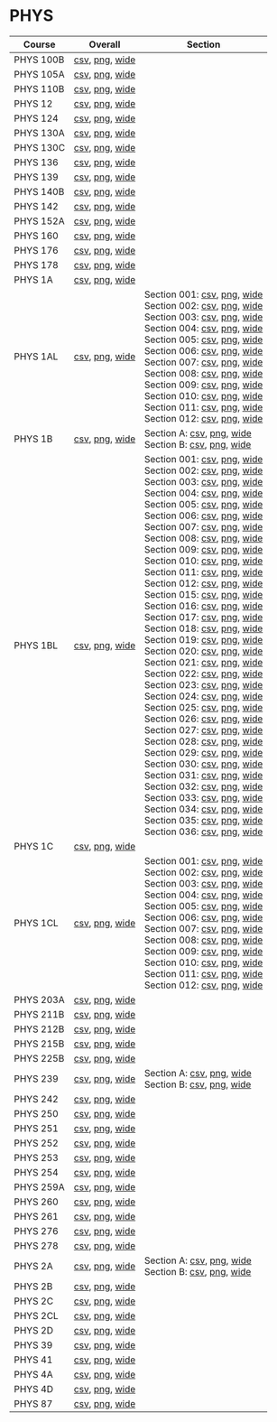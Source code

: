 # PHYS

| Course | Overall | Section |
| ------ | ------- | ------- |
| PHYS 100B | [csv](https://github.com/UCSD-Historical-Enrollment-Data/2025Winter/blob/main/overall/PHYS%20100B.csv), [png](https://raw.githubusercontent.com/UCSD-Historical-Enrollment-Data/2025Winter/main/plot_overall/PHYS%20100B.png), [wide](https://raw.githubusercontent.com/UCSD-Historical-Enrollment-Data/2025Winter/main/plot_overall_wide/PHYS%20100B.png) |  |
| PHYS 105A | [csv](https://github.com/UCSD-Historical-Enrollment-Data/2025Winter/blob/main/overall/PHYS%20105A.csv), [png](https://raw.githubusercontent.com/UCSD-Historical-Enrollment-Data/2025Winter/main/plot_overall/PHYS%20105A.png), [wide](https://raw.githubusercontent.com/UCSD-Historical-Enrollment-Data/2025Winter/main/plot_overall_wide/PHYS%20105A.png) |  |
| PHYS 110B | [csv](https://github.com/UCSD-Historical-Enrollment-Data/2025Winter/blob/main/overall/PHYS%20110B.csv), [png](https://raw.githubusercontent.com/UCSD-Historical-Enrollment-Data/2025Winter/main/plot_overall/PHYS%20110B.png), [wide](https://raw.githubusercontent.com/UCSD-Historical-Enrollment-Data/2025Winter/main/plot_overall_wide/PHYS%20110B.png) |  |
| PHYS 12 | [csv](https://github.com/UCSD-Historical-Enrollment-Data/2025Winter/blob/main/overall/PHYS%2012.csv), [png](https://raw.githubusercontent.com/UCSD-Historical-Enrollment-Data/2025Winter/main/plot_overall/PHYS%2012.png), [wide](https://raw.githubusercontent.com/UCSD-Historical-Enrollment-Data/2025Winter/main/plot_overall_wide/PHYS%2012.png) |  |
| PHYS 124 | [csv](https://github.com/UCSD-Historical-Enrollment-Data/2025Winter/blob/main/overall/PHYS%20124.csv), [png](https://raw.githubusercontent.com/UCSD-Historical-Enrollment-Data/2025Winter/main/plot_overall/PHYS%20124.png), [wide](https://raw.githubusercontent.com/UCSD-Historical-Enrollment-Data/2025Winter/main/plot_overall_wide/PHYS%20124.png) |  |
| PHYS 130A | [csv](https://github.com/UCSD-Historical-Enrollment-Data/2025Winter/blob/main/overall/PHYS%20130A.csv), [png](https://raw.githubusercontent.com/UCSD-Historical-Enrollment-Data/2025Winter/main/plot_overall/PHYS%20130A.png), [wide](https://raw.githubusercontent.com/UCSD-Historical-Enrollment-Data/2025Winter/main/plot_overall_wide/PHYS%20130A.png) |  |
| PHYS 130C | [csv](https://github.com/UCSD-Historical-Enrollment-Data/2025Winter/blob/main/overall/PHYS%20130C.csv), [png](https://raw.githubusercontent.com/UCSD-Historical-Enrollment-Data/2025Winter/main/plot_overall/PHYS%20130C.png), [wide](https://raw.githubusercontent.com/UCSD-Historical-Enrollment-Data/2025Winter/main/plot_overall_wide/PHYS%20130C.png) |  |
| PHYS 136 | [csv](https://github.com/UCSD-Historical-Enrollment-Data/2025Winter/blob/main/overall/PHYS%20136.csv), [png](https://raw.githubusercontent.com/UCSD-Historical-Enrollment-Data/2025Winter/main/plot_overall/PHYS%20136.png), [wide](https://raw.githubusercontent.com/UCSD-Historical-Enrollment-Data/2025Winter/main/plot_overall_wide/PHYS%20136.png) |  |
| PHYS 139 | [csv](https://github.com/UCSD-Historical-Enrollment-Data/2025Winter/blob/main/overall/PHYS%20139.csv), [png](https://raw.githubusercontent.com/UCSD-Historical-Enrollment-Data/2025Winter/main/plot_overall/PHYS%20139.png), [wide](https://raw.githubusercontent.com/UCSD-Historical-Enrollment-Data/2025Winter/main/plot_overall_wide/PHYS%20139.png) |  |
| PHYS 140B | [csv](https://github.com/UCSD-Historical-Enrollment-Data/2025Winter/blob/main/overall/PHYS%20140B.csv), [png](https://raw.githubusercontent.com/UCSD-Historical-Enrollment-Data/2025Winter/main/plot_overall/PHYS%20140B.png), [wide](https://raw.githubusercontent.com/UCSD-Historical-Enrollment-Data/2025Winter/main/plot_overall_wide/PHYS%20140B.png) |  |
| PHYS 142 | [csv](https://github.com/UCSD-Historical-Enrollment-Data/2025Winter/blob/main/overall/PHYS%20142.csv), [png](https://raw.githubusercontent.com/UCSD-Historical-Enrollment-Data/2025Winter/main/plot_overall/PHYS%20142.png), [wide](https://raw.githubusercontent.com/UCSD-Historical-Enrollment-Data/2025Winter/main/plot_overall_wide/PHYS%20142.png) |  |
| PHYS 152A | [csv](https://github.com/UCSD-Historical-Enrollment-Data/2025Winter/blob/main/overall/PHYS%20152A.csv), [png](https://raw.githubusercontent.com/UCSD-Historical-Enrollment-Data/2025Winter/main/plot_overall/PHYS%20152A.png), [wide](https://raw.githubusercontent.com/UCSD-Historical-Enrollment-Data/2025Winter/main/plot_overall_wide/PHYS%20152A.png) |  |
| PHYS 160 | [csv](https://github.com/UCSD-Historical-Enrollment-Data/2025Winter/blob/main/overall/PHYS%20160.csv), [png](https://raw.githubusercontent.com/UCSD-Historical-Enrollment-Data/2025Winter/main/plot_overall/PHYS%20160.png), [wide](https://raw.githubusercontent.com/UCSD-Historical-Enrollment-Data/2025Winter/main/plot_overall_wide/PHYS%20160.png) |  |
| PHYS 176 | [csv](https://github.com/UCSD-Historical-Enrollment-Data/2025Winter/blob/main/overall/PHYS%20176.csv), [png](https://raw.githubusercontent.com/UCSD-Historical-Enrollment-Data/2025Winter/main/plot_overall/PHYS%20176.png), [wide](https://raw.githubusercontent.com/UCSD-Historical-Enrollment-Data/2025Winter/main/plot_overall_wide/PHYS%20176.png) |  |
| PHYS 178 | [csv](https://github.com/UCSD-Historical-Enrollment-Data/2025Winter/blob/main/overall/PHYS%20178.csv), [png](https://raw.githubusercontent.com/UCSD-Historical-Enrollment-Data/2025Winter/main/plot_overall/PHYS%20178.png), [wide](https://raw.githubusercontent.com/UCSD-Historical-Enrollment-Data/2025Winter/main/plot_overall_wide/PHYS%20178.png) |  |
| PHYS 1A | [csv](https://github.com/UCSD-Historical-Enrollment-Data/2025Winter/blob/main/overall/PHYS%201A.csv), [png](https://raw.githubusercontent.com/UCSD-Historical-Enrollment-Data/2025Winter/main/plot_overall/PHYS%201A.png), [wide](https://raw.githubusercontent.com/UCSD-Historical-Enrollment-Data/2025Winter/main/plot_overall_wide/PHYS%201A.png) |  |
| PHYS 1AL | [csv](https://github.com/UCSD-Historical-Enrollment-Data/2025Winter/blob/main/overall/PHYS%201AL.csv), [png](https://raw.githubusercontent.com/UCSD-Historical-Enrollment-Data/2025Winter/main/plot_overall/PHYS%201AL.png), [wide](https://raw.githubusercontent.com/UCSD-Historical-Enrollment-Data/2025Winter/main/plot_overall_wide/PHYS%201AL.png) | Section 001: [csv](https://github.com/UCSD-Historical-Enrollment-Data/2025Winter/blob/main/section/PHYS%201AL_001.csv), [png](https://raw.githubusercontent.com/UCSD-Historical-Enrollment-Data/2025Winter/main/plot_section/PHYS%201AL_001.png), [wide](https://raw.githubusercontent.com/UCSD-Historical-Enrollment-Data/2025Winter/main/plot_section_wide/PHYS%201AL_001.png)<br>Section 002: [csv](https://github.com/UCSD-Historical-Enrollment-Data/2025Winter/blob/main/section/PHYS%201AL_002.csv), [png](https://raw.githubusercontent.com/UCSD-Historical-Enrollment-Data/2025Winter/main/plot_section/PHYS%201AL_002.png), [wide](https://raw.githubusercontent.com/UCSD-Historical-Enrollment-Data/2025Winter/main/plot_section_wide/PHYS%201AL_002.png)<br>Section 003: [csv](https://github.com/UCSD-Historical-Enrollment-Data/2025Winter/blob/main/section/PHYS%201AL_003.csv), [png](https://raw.githubusercontent.com/UCSD-Historical-Enrollment-Data/2025Winter/main/plot_section/PHYS%201AL_003.png), [wide](https://raw.githubusercontent.com/UCSD-Historical-Enrollment-Data/2025Winter/main/plot_section_wide/PHYS%201AL_003.png)<br>Section 004: [csv](https://github.com/UCSD-Historical-Enrollment-Data/2025Winter/blob/main/section/PHYS%201AL_004.csv), [png](https://raw.githubusercontent.com/UCSD-Historical-Enrollment-Data/2025Winter/main/plot_section/PHYS%201AL_004.png), [wide](https://raw.githubusercontent.com/UCSD-Historical-Enrollment-Data/2025Winter/main/plot_section_wide/PHYS%201AL_004.png)<br>Section 005: [csv](https://github.com/UCSD-Historical-Enrollment-Data/2025Winter/blob/main/section/PHYS%201AL_005.csv), [png](https://raw.githubusercontent.com/UCSD-Historical-Enrollment-Data/2025Winter/main/plot_section/PHYS%201AL_005.png), [wide](https://raw.githubusercontent.com/UCSD-Historical-Enrollment-Data/2025Winter/main/plot_section_wide/PHYS%201AL_005.png)<br>Section 006: [csv](https://github.com/UCSD-Historical-Enrollment-Data/2025Winter/blob/main/section/PHYS%201AL_006.csv), [png](https://raw.githubusercontent.com/UCSD-Historical-Enrollment-Data/2025Winter/main/plot_section/PHYS%201AL_006.png), [wide](https://raw.githubusercontent.com/UCSD-Historical-Enrollment-Data/2025Winter/main/plot_section_wide/PHYS%201AL_006.png)<br>Section 007: [csv](https://github.com/UCSD-Historical-Enrollment-Data/2025Winter/blob/main/section/PHYS%201AL_007.csv), [png](https://raw.githubusercontent.com/UCSD-Historical-Enrollment-Data/2025Winter/main/plot_section/PHYS%201AL_007.png), [wide](https://raw.githubusercontent.com/UCSD-Historical-Enrollment-Data/2025Winter/main/plot_section_wide/PHYS%201AL_007.png)<br>Section 008: [csv](https://github.com/UCSD-Historical-Enrollment-Data/2025Winter/blob/main/section/PHYS%201AL_008.csv), [png](https://raw.githubusercontent.com/UCSD-Historical-Enrollment-Data/2025Winter/main/plot_section/PHYS%201AL_008.png), [wide](https://raw.githubusercontent.com/UCSD-Historical-Enrollment-Data/2025Winter/main/plot_section_wide/PHYS%201AL_008.png)<br>Section 009: [csv](https://github.com/UCSD-Historical-Enrollment-Data/2025Winter/blob/main/section/PHYS%201AL_009.csv), [png](https://raw.githubusercontent.com/UCSD-Historical-Enrollment-Data/2025Winter/main/plot_section/PHYS%201AL_009.png), [wide](https://raw.githubusercontent.com/UCSD-Historical-Enrollment-Data/2025Winter/main/plot_section_wide/PHYS%201AL_009.png)<br>Section 010: [csv](https://github.com/UCSD-Historical-Enrollment-Data/2025Winter/blob/main/section/PHYS%201AL_010.csv), [png](https://raw.githubusercontent.com/UCSD-Historical-Enrollment-Data/2025Winter/main/plot_section/PHYS%201AL_010.png), [wide](https://raw.githubusercontent.com/UCSD-Historical-Enrollment-Data/2025Winter/main/plot_section_wide/PHYS%201AL_010.png)<br>Section 011: [csv](https://github.com/UCSD-Historical-Enrollment-Data/2025Winter/blob/main/section/PHYS%201AL_011.csv), [png](https://raw.githubusercontent.com/UCSD-Historical-Enrollment-Data/2025Winter/main/plot_section/PHYS%201AL_011.png), [wide](https://raw.githubusercontent.com/UCSD-Historical-Enrollment-Data/2025Winter/main/plot_section_wide/PHYS%201AL_011.png)<br>Section 012: [csv](https://github.com/UCSD-Historical-Enrollment-Data/2025Winter/blob/main/section/PHYS%201AL_012.csv), [png](https://raw.githubusercontent.com/UCSD-Historical-Enrollment-Data/2025Winter/main/plot_section/PHYS%201AL_012.png), [wide](https://raw.githubusercontent.com/UCSD-Historical-Enrollment-Data/2025Winter/main/plot_section_wide/PHYS%201AL_012.png) |
| PHYS 1B | [csv](https://github.com/UCSD-Historical-Enrollment-Data/2025Winter/blob/main/overall/PHYS%201B.csv), [png](https://raw.githubusercontent.com/UCSD-Historical-Enrollment-Data/2025Winter/main/plot_overall/PHYS%201B.png), [wide](https://raw.githubusercontent.com/UCSD-Historical-Enrollment-Data/2025Winter/main/plot_overall_wide/PHYS%201B.png) | Section A: [csv](https://github.com/UCSD-Historical-Enrollment-Data/2025Winter/blob/main/section/PHYS%201B_A.csv), [png](https://raw.githubusercontent.com/UCSD-Historical-Enrollment-Data/2025Winter/main/plot_section/PHYS%201B_A.png), [wide](https://raw.githubusercontent.com/UCSD-Historical-Enrollment-Data/2025Winter/main/plot_section_wide/PHYS%201B_A.png)<br>Section B: [csv](https://github.com/UCSD-Historical-Enrollment-Data/2025Winter/blob/main/section/PHYS%201B_B.csv), [png](https://raw.githubusercontent.com/UCSD-Historical-Enrollment-Data/2025Winter/main/plot_section/PHYS%201B_B.png), [wide](https://raw.githubusercontent.com/UCSD-Historical-Enrollment-Data/2025Winter/main/plot_section_wide/PHYS%201B_B.png) |
| PHYS 1BL | [csv](https://github.com/UCSD-Historical-Enrollment-Data/2025Winter/blob/main/overall/PHYS%201BL.csv), [png](https://raw.githubusercontent.com/UCSD-Historical-Enrollment-Data/2025Winter/main/plot_overall/PHYS%201BL.png), [wide](https://raw.githubusercontent.com/UCSD-Historical-Enrollment-Data/2025Winter/main/plot_overall_wide/PHYS%201BL.png) | Section 001: [csv](https://github.com/UCSD-Historical-Enrollment-Data/2025Winter/blob/main/section/PHYS%201BL_001.csv), [png](https://raw.githubusercontent.com/UCSD-Historical-Enrollment-Data/2025Winter/main/plot_section/PHYS%201BL_001.png), [wide](https://raw.githubusercontent.com/UCSD-Historical-Enrollment-Data/2025Winter/main/plot_section_wide/PHYS%201BL_001.png)<br>Section 002: [csv](https://github.com/UCSD-Historical-Enrollment-Data/2025Winter/blob/main/section/PHYS%201BL_002.csv), [png](https://raw.githubusercontent.com/UCSD-Historical-Enrollment-Data/2025Winter/main/plot_section/PHYS%201BL_002.png), [wide](https://raw.githubusercontent.com/UCSD-Historical-Enrollment-Data/2025Winter/main/plot_section_wide/PHYS%201BL_002.png)<br>Section 003: [csv](https://github.com/UCSD-Historical-Enrollment-Data/2025Winter/blob/main/section/PHYS%201BL_003.csv), [png](https://raw.githubusercontent.com/UCSD-Historical-Enrollment-Data/2025Winter/main/plot_section/PHYS%201BL_003.png), [wide](https://raw.githubusercontent.com/UCSD-Historical-Enrollment-Data/2025Winter/main/plot_section_wide/PHYS%201BL_003.png)<br>Section 004: [csv](https://github.com/UCSD-Historical-Enrollment-Data/2025Winter/blob/main/section/PHYS%201BL_004.csv), [png](https://raw.githubusercontent.com/UCSD-Historical-Enrollment-Data/2025Winter/main/plot_section/PHYS%201BL_004.png), [wide](https://raw.githubusercontent.com/UCSD-Historical-Enrollment-Data/2025Winter/main/plot_section_wide/PHYS%201BL_004.png)<br>Section 005: [csv](https://github.com/UCSD-Historical-Enrollment-Data/2025Winter/blob/main/section/PHYS%201BL_005.csv), [png](https://raw.githubusercontent.com/UCSD-Historical-Enrollment-Data/2025Winter/main/plot_section/PHYS%201BL_005.png), [wide](https://raw.githubusercontent.com/UCSD-Historical-Enrollment-Data/2025Winter/main/plot_section_wide/PHYS%201BL_005.png)<br>Section 006: [csv](https://github.com/UCSD-Historical-Enrollment-Data/2025Winter/blob/main/section/PHYS%201BL_006.csv), [png](https://raw.githubusercontent.com/UCSD-Historical-Enrollment-Data/2025Winter/main/plot_section/PHYS%201BL_006.png), [wide](https://raw.githubusercontent.com/UCSD-Historical-Enrollment-Data/2025Winter/main/plot_section_wide/PHYS%201BL_006.png)<br>Section 007: [csv](https://github.com/UCSD-Historical-Enrollment-Data/2025Winter/blob/main/section/PHYS%201BL_007.csv), [png](https://raw.githubusercontent.com/UCSD-Historical-Enrollment-Data/2025Winter/main/plot_section/PHYS%201BL_007.png), [wide](https://raw.githubusercontent.com/UCSD-Historical-Enrollment-Data/2025Winter/main/plot_section_wide/PHYS%201BL_007.png)<br>Section 008: [csv](https://github.com/UCSD-Historical-Enrollment-Data/2025Winter/blob/main/section/PHYS%201BL_008.csv), [png](https://raw.githubusercontent.com/UCSD-Historical-Enrollment-Data/2025Winter/main/plot_section/PHYS%201BL_008.png), [wide](https://raw.githubusercontent.com/UCSD-Historical-Enrollment-Data/2025Winter/main/plot_section_wide/PHYS%201BL_008.png)<br>Section 009: [csv](https://github.com/UCSD-Historical-Enrollment-Data/2025Winter/blob/main/section/PHYS%201BL_009.csv), [png](https://raw.githubusercontent.com/UCSD-Historical-Enrollment-Data/2025Winter/main/plot_section/PHYS%201BL_009.png), [wide](https://raw.githubusercontent.com/UCSD-Historical-Enrollment-Data/2025Winter/main/plot_section_wide/PHYS%201BL_009.png)<br>Section 010: [csv](https://github.com/UCSD-Historical-Enrollment-Data/2025Winter/blob/main/section/PHYS%201BL_010.csv), [png](https://raw.githubusercontent.com/UCSD-Historical-Enrollment-Data/2025Winter/main/plot_section/PHYS%201BL_010.png), [wide](https://raw.githubusercontent.com/UCSD-Historical-Enrollment-Data/2025Winter/main/plot_section_wide/PHYS%201BL_010.png)<br>Section 011: [csv](https://github.com/UCSD-Historical-Enrollment-Data/2025Winter/blob/main/section/PHYS%201BL_011.csv), [png](https://raw.githubusercontent.com/UCSD-Historical-Enrollment-Data/2025Winter/main/plot_section/PHYS%201BL_011.png), [wide](https://raw.githubusercontent.com/UCSD-Historical-Enrollment-Data/2025Winter/main/plot_section_wide/PHYS%201BL_011.png)<br>Section 012: [csv](https://github.com/UCSD-Historical-Enrollment-Data/2025Winter/blob/main/section/PHYS%201BL_012.csv), [png](https://raw.githubusercontent.com/UCSD-Historical-Enrollment-Data/2025Winter/main/plot_section/PHYS%201BL_012.png), [wide](https://raw.githubusercontent.com/UCSD-Historical-Enrollment-Data/2025Winter/main/plot_section_wide/PHYS%201BL_012.png)<br>Section 015: [csv](https://github.com/UCSD-Historical-Enrollment-Data/2025Winter/blob/main/section/PHYS%201BL_015.csv), [png](https://raw.githubusercontent.com/UCSD-Historical-Enrollment-Data/2025Winter/main/plot_section/PHYS%201BL_015.png), [wide](https://raw.githubusercontent.com/UCSD-Historical-Enrollment-Data/2025Winter/main/plot_section_wide/PHYS%201BL_015.png)<br>Section 016: [csv](https://github.com/UCSD-Historical-Enrollment-Data/2025Winter/blob/main/section/PHYS%201BL_016.csv), [png](https://raw.githubusercontent.com/UCSD-Historical-Enrollment-Data/2025Winter/main/plot_section/PHYS%201BL_016.png), [wide](https://raw.githubusercontent.com/UCSD-Historical-Enrollment-Data/2025Winter/main/plot_section_wide/PHYS%201BL_016.png)<br>Section 017: [csv](https://github.com/UCSD-Historical-Enrollment-Data/2025Winter/blob/main/section/PHYS%201BL_017.csv), [png](https://raw.githubusercontent.com/UCSD-Historical-Enrollment-Data/2025Winter/main/plot_section/PHYS%201BL_017.png), [wide](https://raw.githubusercontent.com/UCSD-Historical-Enrollment-Data/2025Winter/main/plot_section_wide/PHYS%201BL_017.png)<br>Section 018: [csv](https://github.com/UCSD-Historical-Enrollment-Data/2025Winter/blob/main/section/PHYS%201BL_018.csv), [png](https://raw.githubusercontent.com/UCSD-Historical-Enrollment-Data/2025Winter/main/plot_section/PHYS%201BL_018.png), [wide](https://raw.githubusercontent.com/UCSD-Historical-Enrollment-Data/2025Winter/main/plot_section_wide/PHYS%201BL_018.png)<br>Section 019: [csv](https://github.com/UCSD-Historical-Enrollment-Data/2025Winter/blob/main/section/PHYS%201BL_019.csv), [png](https://raw.githubusercontent.com/UCSD-Historical-Enrollment-Data/2025Winter/main/plot_section/PHYS%201BL_019.png), [wide](https://raw.githubusercontent.com/UCSD-Historical-Enrollment-Data/2025Winter/main/plot_section_wide/PHYS%201BL_019.png)<br>Section 020: [csv](https://github.com/UCSD-Historical-Enrollment-Data/2025Winter/blob/main/section/PHYS%201BL_020.csv), [png](https://raw.githubusercontent.com/UCSD-Historical-Enrollment-Data/2025Winter/main/plot_section/PHYS%201BL_020.png), [wide](https://raw.githubusercontent.com/UCSD-Historical-Enrollment-Data/2025Winter/main/plot_section_wide/PHYS%201BL_020.png)<br>Section 021: [csv](https://github.com/UCSD-Historical-Enrollment-Data/2025Winter/blob/main/section/PHYS%201BL_021.csv), [png](https://raw.githubusercontent.com/UCSD-Historical-Enrollment-Data/2025Winter/main/plot_section/PHYS%201BL_021.png), [wide](https://raw.githubusercontent.com/UCSD-Historical-Enrollment-Data/2025Winter/main/plot_section_wide/PHYS%201BL_021.png)<br>Section 022: [csv](https://github.com/UCSD-Historical-Enrollment-Data/2025Winter/blob/main/section/PHYS%201BL_022.csv), [png](https://raw.githubusercontent.com/UCSD-Historical-Enrollment-Data/2025Winter/main/plot_section/PHYS%201BL_022.png), [wide](https://raw.githubusercontent.com/UCSD-Historical-Enrollment-Data/2025Winter/main/plot_section_wide/PHYS%201BL_022.png)<br>Section 023: [csv](https://github.com/UCSD-Historical-Enrollment-Data/2025Winter/blob/main/section/PHYS%201BL_023.csv), [png](https://raw.githubusercontent.com/UCSD-Historical-Enrollment-Data/2025Winter/main/plot_section/PHYS%201BL_023.png), [wide](https://raw.githubusercontent.com/UCSD-Historical-Enrollment-Data/2025Winter/main/plot_section_wide/PHYS%201BL_023.png)<br>Section 024: [csv](https://github.com/UCSD-Historical-Enrollment-Data/2025Winter/blob/main/section/PHYS%201BL_024.csv), [png](https://raw.githubusercontent.com/UCSD-Historical-Enrollment-Data/2025Winter/main/plot_section/PHYS%201BL_024.png), [wide](https://raw.githubusercontent.com/UCSD-Historical-Enrollment-Data/2025Winter/main/plot_section_wide/PHYS%201BL_024.png)<br>Section 025: [csv](https://github.com/UCSD-Historical-Enrollment-Data/2025Winter/blob/main/section/PHYS%201BL_025.csv), [png](https://raw.githubusercontent.com/UCSD-Historical-Enrollment-Data/2025Winter/main/plot_section/PHYS%201BL_025.png), [wide](https://raw.githubusercontent.com/UCSD-Historical-Enrollment-Data/2025Winter/main/plot_section_wide/PHYS%201BL_025.png)<br>Section 026: [csv](https://github.com/UCSD-Historical-Enrollment-Data/2025Winter/blob/main/section/PHYS%201BL_026.csv), [png](https://raw.githubusercontent.com/UCSD-Historical-Enrollment-Data/2025Winter/main/plot_section/PHYS%201BL_026.png), [wide](https://raw.githubusercontent.com/UCSD-Historical-Enrollment-Data/2025Winter/main/plot_section_wide/PHYS%201BL_026.png)<br>Section 027: [csv](https://github.com/UCSD-Historical-Enrollment-Data/2025Winter/blob/main/section/PHYS%201BL_027.csv), [png](https://raw.githubusercontent.com/UCSD-Historical-Enrollment-Data/2025Winter/main/plot_section/PHYS%201BL_027.png), [wide](https://raw.githubusercontent.com/UCSD-Historical-Enrollment-Data/2025Winter/main/plot_section_wide/PHYS%201BL_027.png)<br>Section 028: [csv](https://github.com/UCSD-Historical-Enrollment-Data/2025Winter/blob/main/section/PHYS%201BL_028.csv), [png](https://raw.githubusercontent.com/UCSD-Historical-Enrollment-Data/2025Winter/main/plot_section/PHYS%201BL_028.png), [wide](https://raw.githubusercontent.com/UCSD-Historical-Enrollment-Data/2025Winter/main/plot_section_wide/PHYS%201BL_028.png)<br>Section 029: [csv](https://github.com/UCSD-Historical-Enrollment-Data/2025Winter/blob/main/section/PHYS%201BL_029.csv), [png](https://raw.githubusercontent.com/UCSD-Historical-Enrollment-Data/2025Winter/main/plot_section/PHYS%201BL_029.png), [wide](https://raw.githubusercontent.com/UCSD-Historical-Enrollment-Data/2025Winter/main/plot_section_wide/PHYS%201BL_029.png)<br>Section 030: [csv](https://github.com/UCSD-Historical-Enrollment-Data/2025Winter/blob/main/section/PHYS%201BL_030.csv), [png](https://raw.githubusercontent.com/UCSD-Historical-Enrollment-Data/2025Winter/main/plot_section/PHYS%201BL_030.png), [wide](https://raw.githubusercontent.com/UCSD-Historical-Enrollment-Data/2025Winter/main/plot_section_wide/PHYS%201BL_030.png)<br>Section 031: [csv](https://github.com/UCSD-Historical-Enrollment-Data/2025Winter/blob/main/section/PHYS%201BL_031.csv), [png](https://raw.githubusercontent.com/UCSD-Historical-Enrollment-Data/2025Winter/main/plot_section/PHYS%201BL_031.png), [wide](https://raw.githubusercontent.com/UCSD-Historical-Enrollment-Data/2025Winter/main/plot_section_wide/PHYS%201BL_031.png)<br>Section 032: [csv](https://github.com/UCSD-Historical-Enrollment-Data/2025Winter/blob/main/section/PHYS%201BL_032.csv), [png](https://raw.githubusercontent.com/UCSD-Historical-Enrollment-Data/2025Winter/main/plot_section/PHYS%201BL_032.png), [wide](https://raw.githubusercontent.com/UCSD-Historical-Enrollment-Data/2025Winter/main/plot_section_wide/PHYS%201BL_032.png)<br>Section 033: [csv](https://github.com/UCSD-Historical-Enrollment-Data/2025Winter/blob/main/section/PHYS%201BL_033.csv), [png](https://raw.githubusercontent.com/UCSD-Historical-Enrollment-Data/2025Winter/main/plot_section/PHYS%201BL_033.png), [wide](https://raw.githubusercontent.com/UCSD-Historical-Enrollment-Data/2025Winter/main/plot_section_wide/PHYS%201BL_033.png)<br>Section 034: [csv](https://github.com/UCSD-Historical-Enrollment-Data/2025Winter/blob/main/section/PHYS%201BL_034.csv), [png](https://raw.githubusercontent.com/UCSD-Historical-Enrollment-Data/2025Winter/main/plot_section/PHYS%201BL_034.png), [wide](https://raw.githubusercontent.com/UCSD-Historical-Enrollment-Data/2025Winter/main/plot_section_wide/PHYS%201BL_034.png)<br>Section 035: [csv](https://github.com/UCSD-Historical-Enrollment-Data/2025Winter/blob/main/section/PHYS%201BL_035.csv), [png](https://raw.githubusercontent.com/UCSD-Historical-Enrollment-Data/2025Winter/main/plot_section/PHYS%201BL_035.png), [wide](https://raw.githubusercontent.com/UCSD-Historical-Enrollment-Data/2025Winter/main/plot_section_wide/PHYS%201BL_035.png)<br>Section 036: [csv](https://github.com/UCSD-Historical-Enrollment-Data/2025Winter/blob/main/section/PHYS%201BL_036.csv), [png](https://raw.githubusercontent.com/UCSD-Historical-Enrollment-Data/2025Winter/main/plot_section/PHYS%201BL_036.png), [wide](https://raw.githubusercontent.com/UCSD-Historical-Enrollment-Data/2025Winter/main/plot_section_wide/PHYS%201BL_036.png) |
| PHYS 1C | [csv](https://github.com/UCSD-Historical-Enrollment-Data/2025Winter/blob/main/overall/PHYS%201C.csv), [png](https://raw.githubusercontent.com/UCSD-Historical-Enrollment-Data/2025Winter/main/plot_overall/PHYS%201C.png), [wide](https://raw.githubusercontent.com/UCSD-Historical-Enrollment-Data/2025Winter/main/plot_overall_wide/PHYS%201C.png) |  |
| PHYS 1CL | [csv](https://github.com/UCSD-Historical-Enrollment-Data/2025Winter/blob/main/overall/PHYS%201CL.csv), [png](https://raw.githubusercontent.com/UCSD-Historical-Enrollment-Data/2025Winter/main/plot_overall/PHYS%201CL.png), [wide](https://raw.githubusercontent.com/UCSD-Historical-Enrollment-Data/2025Winter/main/plot_overall_wide/PHYS%201CL.png) | Section 001: [csv](https://github.com/UCSD-Historical-Enrollment-Data/2025Winter/blob/main/section/PHYS%201CL_001.csv), [png](https://raw.githubusercontent.com/UCSD-Historical-Enrollment-Data/2025Winter/main/plot_section/PHYS%201CL_001.png), [wide](https://raw.githubusercontent.com/UCSD-Historical-Enrollment-Data/2025Winter/main/plot_section_wide/PHYS%201CL_001.png)<br>Section 002: [csv](https://github.com/UCSD-Historical-Enrollment-Data/2025Winter/blob/main/section/PHYS%201CL_002.csv), [png](https://raw.githubusercontent.com/UCSD-Historical-Enrollment-Data/2025Winter/main/plot_section/PHYS%201CL_002.png), [wide](https://raw.githubusercontent.com/UCSD-Historical-Enrollment-Data/2025Winter/main/plot_section_wide/PHYS%201CL_002.png)<br>Section 003: [csv](https://github.com/UCSD-Historical-Enrollment-Data/2025Winter/blob/main/section/PHYS%201CL_003.csv), [png](https://raw.githubusercontent.com/UCSD-Historical-Enrollment-Data/2025Winter/main/plot_section/PHYS%201CL_003.png), [wide](https://raw.githubusercontent.com/UCSD-Historical-Enrollment-Data/2025Winter/main/plot_section_wide/PHYS%201CL_003.png)<br>Section 004: [csv](https://github.com/UCSD-Historical-Enrollment-Data/2025Winter/blob/main/section/PHYS%201CL_004.csv), [png](https://raw.githubusercontent.com/UCSD-Historical-Enrollment-Data/2025Winter/main/plot_section/PHYS%201CL_004.png), [wide](https://raw.githubusercontent.com/UCSD-Historical-Enrollment-Data/2025Winter/main/plot_section_wide/PHYS%201CL_004.png)<br>Section 005: [csv](https://github.com/UCSD-Historical-Enrollment-Data/2025Winter/blob/main/section/PHYS%201CL_005.csv), [png](https://raw.githubusercontent.com/UCSD-Historical-Enrollment-Data/2025Winter/main/plot_section/PHYS%201CL_005.png), [wide](https://raw.githubusercontent.com/UCSD-Historical-Enrollment-Data/2025Winter/main/plot_section_wide/PHYS%201CL_005.png)<br>Section 006: [csv](https://github.com/UCSD-Historical-Enrollment-Data/2025Winter/blob/main/section/PHYS%201CL_006.csv), [png](https://raw.githubusercontent.com/UCSD-Historical-Enrollment-Data/2025Winter/main/plot_section/PHYS%201CL_006.png), [wide](https://raw.githubusercontent.com/UCSD-Historical-Enrollment-Data/2025Winter/main/plot_section_wide/PHYS%201CL_006.png)<br>Section 007: [csv](https://github.com/UCSD-Historical-Enrollment-Data/2025Winter/blob/main/section/PHYS%201CL_007.csv), [png](https://raw.githubusercontent.com/UCSD-Historical-Enrollment-Data/2025Winter/main/plot_section/PHYS%201CL_007.png), [wide](https://raw.githubusercontent.com/UCSD-Historical-Enrollment-Data/2025Winter/main/plot_section_wide/PHYS%201CL_007.png)<br>Section 008: [csv](https://github.com/UCSD-Historical-Enrollment-Data/2025Winter/blob/main/section/PHYS%201CL_008.csv), [png](https://raw.githubusercontent.com/UCSD-Historical-Enrollment-Data/2025Winter/main/plot_section/PHYS%201CL_008.png), [wide](https://raw.githubusercontent.com/UCSD-Historical-Enrollment-Data/2025Winter/main/plot_section_wide/PHYS%201CL_008.png)<br>Section 009: [csv](https://github.com/UCSD-Historical-Enrollment-Data/2025Winter/blob/main/section/PHYS%201CL_009.csv), [png](https://raw.githubusercontent.com/UCSD-Historical-Enrollment-Data/2025Winter/main/plot_section/PHYS%201CL_009.png), [wide](https://raw.githubusercontent.com/UCSD-Historical-Enrollment-Data/2025Winter/main/plot_section_wide/PHYS%201CL_009.png)<br>Section 010: [csv](https://github.com/UCSD-Historical-Enrollment-Data/2025Winter/blob/main/section/PHYS%201CL_010.csv), [png](https://raw.githubusercontent.com/UCSD-Historical-Enrollment-Data/2025Winter/main/plot_section/PHYS%201CL_010.png), [wide](https://raw.githubusercontent.com/UCSD-Historical-Enrollment-Data/2025Winter/main/plot_section_wide/PHYS%201CL_010.png)<br>Section 011: [csv](https://github.com/UCSD-Historical-Enrollment-Data/2025Winter/blob/main/section/PHYS%201CL_011.csv), [png](https://raw.githubusercontent.com/UCSD-Historical-Enrollment-Data/2025Winter/main/plot_section/PHYS%201CL_011.png), [wide](https://raw.githubusercontent.com/UCSD-Historical-Enrollment-Data/2025Winter/main/plot_section_wide/PHYS%201CL_011.png)<br>Section 012: [csv](https://github.com/UCSD-Historical-Enrollment-Data/2025Winter/blob/main/section/PHYS%201CL_012.csv), [png](https://raw.githubusercontent.com/UCSD-Historical-Enrollment-Data/2025Winter/main/plot_section/PHYS%201CL_012.png), [wide](https://raw.githubusercontent.com/UCSD-Historical-Enrollment-Data/2025Winter/main/plot_section_wide/PHYS%201CL_012.png) |
| PHYS 203A | [csv](https://github.com/UCSD-Historical-Enrollment-Data/2025Winter/blob/main/overall/PHYS%20203A.csv), [png](https://raw.githubusercontent.com/UCSD-Historical-Enrollment-Data/2025Winter/main/plot_overall/PHYS%20203A.png), [wide](https://raw.githubusercontent.com/UCSD-Historical-Enrollment-Data/2025Winter/main/plot_overall_wide/PHYS%20203A.png) |  |
| PHYS 211B | [csv](https://github.com/UCSD-Historical-Enrollment-Data/2025Winter/blob/main/overall/PHYS%20211B.csv), [png](https://raw.githubusercontent.com/UCSD-Historical-Enrollment-Data/2025Winter/main/plot_overall/PHYS%20211B.png), [wide](https://raw.githubusercontent.com/UCSD-Historical-Enrollment-Data/2025Winter/main/plot_overall_wide/PHYS%20211B.png) |  |
| PHYS 212B | [csv](https://github.com/UCSD-Historical-Enrollment-Data/2025Winter/blob/main/overall/PHYS%20212B.csv), [png](https://raw.githubusercontent.com/UCSD-Historical-Enrollment-Data/2025Winter/main/plot_overall/PHYS%20212B.png), [wide](https://raw.githubusercontent.com/UCSD-Historical-Enrollment-Data/2025Winter/main/plot_overall_wide/PHYS%20212B.png) |  |
| PHYS 215B | [csv](https://github.com/UCSD-Historical-Enrollment-Data/2025Winter/blob/main/overall/PHYS%20215B.csv), [png](https://raw.githubusercontent.com/UCSD-Historical-Enrollment-Data/2025Winter/main/plot_overall/PHYS%20215B.png), [wide](https://raw.githubusercontent.com/UCSD-Historical-Enrollment-Data/2025Winter/main/plot_overall_wide/PHYS%20215B.png) |  |
| PHYS 225B | [csv](https://github.com/UCSD-Historical-Enrollment-Data/2025Winter/blob/main/overall/PHYS%20225B.csv), [png](https://raw.githubusercontent.com/UCSD-Historical-Enrollment-Data/2025Winter/main/plot_overall/PHYS%20225B.png), [wide](https://raw.githubusercontent.com/UCSD-Historical-Enrollment-Data/2025Winter/main/plot_overall_wide/PHYS%20225B.png) |  |
| PHYS 239 | [csv](https://github.com/UCSD-Historical-Enrollment-Data/2025Winter/blob/main/overall/PHYS%20239.csv), [png](https://raw.githubusercontent.com/UCSD-Historical-Enrollment-Data/2025Winter/main/plot_overall/PHYS%20239.png), [wide](https://raw.githubusercontent.com/UCSD-Historical-Enrollment-Data/2025Winter/main/plot_overall_wide/PHYS%20239.png) | Section A: [csv](https://github.com/UCSD-Historical-Enrollment-Data/2025Winter/blob/main/section/PHYS%20239_A.csv), [png](https://raw.githubusercontent.com/UCSD-Historical-Enrollment-Data/2025Winter/main/plot_section/PHYS%20239_A.png), [wide](https://raw.githubusercontent.com/UCSD-Historical-Enrollment-Data/2025Winter/main/plot_section_wide/PHYS%20239_A.png)<br>Section B: [csv](https://github.com/UCSD-Historical-Enrollment-Data/2025Winter/blob/main/section/PHYS%20239_B.csv), [png](https://raw.githubusercontent.com/UCSD-Historical-Enrollment-Data/2025Winter/main/plot_section/PHYS%20239_B.png), [wide](https://raw.githubusercontent.com/UCSD-Historical-Enrollment-Data/2025Winter/main/plot_section_wide/PHYS%20239_B.png) |
| PHYS 242 | [csv](https://github.com/UCSD-Historical-Enrollment-Data/2025Winter/blob/main/overall/PHYS%20242.csv), [png](https://raw.githubusercontent.com/UCSD-Historical-Enrollment-Data/2025Winter/main/plot_overall/PHYS%20242.png), [wide](https://raw.githubusercontent.com/UCSD-Historical-Enrollment-Data/2025Winter/main/plot_overall_wide/PHYS%20242.png) |  |
| PHYS 250 | [csv](https://github.com/UCSD-Historical-Enrollment-Data/2025Winter/blob/main/overall/PHYS%20250.csv), [png](https://raw.githubusercontent.com/UCSD-Historical-Enrollment-Data/2025Winter/main/plot_overall/PHYS%20250.png), [wide](https://raw.githubusercontent.com/UCSD-Historical-Enrollment-Data/2025Winter/main/plot_overall_wide/PHYS%20250.png) |  |
| PHYS 251 | [csv](https://github.com/UCSD-Historical-Enrollment-Data/2025Winter/blob/main/overall/PHYS%20251.csv), [png](https://raw.githubusercontent.com/UCSD-Historical-Enrollment-Data/2025Winter/main/plot_overall/PHYS%20251.png), [wide](https://raw.githubusercontent.com/UCSD-Historical-Enrollment-Data/2025Winter/main/plot_overall_wide/PHYS%20251.png) |  |
| PHYS 252 | [csv](https://github.com/UCSD-Historical-Enrollment-Data/2025Winter/blob/main/overall/PHYS%20252.csv), [png](https://raw.githubusercontent.com/UCSD-Historical-Enrollment-Data/2025Winter/main/plot_overall/PHYS%20252.png), [wide](https://raw.githubusercontent.com/UCSD-Historical-Enrollment-Data/2025Winter/main/plot_overall_wide/PHYS%20252.png) |  |
| PHYS 253 | [csv](https://github.com/UCSD-Historical-Enrollment-Data/2025Winter/blob/main/overall/PHYS%20253.csv), [png](https://raw.githubusercontent.com/UCSD-Historical-Enrollment-Data/2025Winter/main/plot_overall/PHYS%20253.png), [wide](https://raw.githubusercontent.com/UCSD-Historical-Enrollment-Data/2025Winter/main/plot_overall_wide/PHYS%20253.png) |  |
| PHYS 254 | [csv](https://github.com/UCSD-Historical-Enrollment-Data/2025Winter/blob/main/overall/PHYS%20254.csv), [png](https://raw.githubusercontent.com/UCSD-Historical-Enrollment-Data/2025Winter/main/plot_overall/PHYS%20254.png), [wide](https://raw.githubusercontent.com/UCSD-Historical-Enrollment-Data/2025Winter/main/plot_overall_wide/PHYS%20254.png) |  |
| PHYS 259A | [csv](https://github.com/UCSD-Historical-Enrollment-Data/2025Winter/blob/main/overall/PHYS%20259A.csv), [png](https://raw.githubusercontent.com/UCSD-Historical-Enrollment-Data/2025Winter/main/plot_overall/PHYS%20259A.png), [wide](https://raw.githubusercontent.com/UCSD-Historical-Enrollment-Data/2025Winter/main/plot_overall_wide/PHYS%20259A.png) |  |
| PHYS 260 | [csv](https://github.com/UCSD-Historical-Enrollment-Data/2025Winter/blob/main/overall/PHYS%20260.csv), [png](https://raw.githubusercontent.com/UCSD-Historical-Enrollment-Data/2025Winter/main/plot_overall/PHYS%20260.png), [wide](https://raw.githubusercontent.com/UCSD-Historical-Enrollment-Data/2025Winter/main/plot_overall_wide/PHYS%20260.png) |  |
| PHYS 261 | [csv](https://github.com/UCSD-Historical-Enrollment-Data/2025Winter/blob/main/overall/PHYS%20261.csv), [png](https://raw.githubusercontent.com/UCSD-Historical-Enrollment-Data/2025Winter/main/plot_overall/PHYS%20261.png), [wide](https://raw.githubusercontent.com/UCSD-Historical-Enrollment-Data/2025Winter/main/plot_overall_wide/PHYS%20261.png) |  |
| PHYS 276 | [csv](https://github.com/UCSD-Historical-Enrollment-Data/2025Winter/blob/main/overall/PHYS%20276.csv), [png](https://raw.githubusercontent.com/UCSD-Historical-Enrollment-Data/2025Winter/main/plot_overall/PHYS%20276.png), [wide](https://raw.githubusercontent.com/UCSD-Historical-Enrollment-Data/2025Winter/main/plot_overall_wide/PHYS%20276.png) |  |
| PHYS 278 | [csv](https://github.com/UCSD-Historical-Enrollment-Data/2025Winter/blob/main/overall/PHYS%20278.csv), [png](https://raw.githubusercontent.com/UCSD-Historical-Enrollment-Data/2025Winter/main/plot_overall/PHYS%20278.png), [wide](https://raw.githubusercontent.com/UCSD-Historical-Enrollment-Data/2025Winter/main/plot_overall_wide/PHYS%20278.png) |  |
| PHYS 2A | [csv](https://github.com/UCSD-Historical-Enrollment-Data/2025Winter/blob/main/overall/PHYS%202A.csv), [png](https://raw.githubusercontent.com/UCSD-Historical-Enrollment-Data/2025Winter/main/plot_overall/PHYS%202A.png), [wide](https://raw.githubusercontent.com/UCSD-Historical-Enrollment-Data/2025Winter/main/plot_overall_wide/PHYS%202A.png) | Section A: [csv](https://github.com/UCSD-Historical-Enrollment-Data/2025Winter/blob/main/section/PHYS%202A_A.csv), [png](https://raw.githubusercontent.com/UCSD-Historical-Enrollment-Data/2025Winter/main/plot_section/PHYS%202A_A.png), [wide](https://raw.githubusercontent.com/UCSD-Historical-Enrollment-Data/2025Winter/main/plot_section_wide/PHYS%202A_A.png)<br>Section B: [csv](https://github.com/UCSD-Historical-Enrollment-Data/2025Winter/blob/main/section/PHYS%202A_B.csv), [png](https://raw.githubusercontent.com/UCSD-Historical-Enrollment-Data/2025Winter/main/plot_section/PHYS%202A_B.png), [wide](https://raw.githubusercontent.com/UCSD-Historical-Enrollment-Data/2025Winter/main/plot_section_wide/PHYS%202A_B.png) |
| PHYS 2B | [csv](https://github.com/UCSD-Historical-Enrollment-Data/2025Winter/blob/main/overall/PHYS%202B.csv), [png](https://raw.githubusercontent.com/UCSD-Historical-Enrollment-Data/2025Winter/main/plot_overall/PHYS%202B.png), [wide](https://raw.githubusercontent.com/UCSD-Historical-Enrollment-Data/2025Winter/main/plot_overall_wide/PHYS%202B.png) |  |
| PHYS 2C | [csv](https://github.com/UCSD-Historical-Enrollment-Data/2025Winter/blob/main/overall/PHYS%202C.csv), [png](https://raw.githubusercontent.com/UCSD-Historical-Enrollment-Data/2025Winter/main/plot_overall/PHYS%202C.png), [wide](https://raw.githubusercontent.com/UCSD-Historical-Enrollment-Data/2025Winter/main/plot_overall_wide/PHYS%202C.png) |  |
| PHYS 2CL | [csv](https://github.com/UCSD-Historical-Enrollment-Data/2025Winter/blob/main/overall/PHYS%202CL.csv), [png](https://raw.githubusercontent.com/UCSD-Historical-Enrollment-Data/2025Winter/main/plot_overall/PHYS%202CL.png), [wide](https://raw.githubusercontent.com/UCSD-Historical-Enrollment-Data/2025Winter/main/plot_overall_wide/PHYS%202CL.png) |  |
| PHYS 2D | [csv](https://github.com/UCSD-Historical-Enrollment-Data/2025Winter/blob/main/overall/PHYS%202D.csv), [png](https://raw.githubusercontent.com/UCSD-Historical-Enrollment-Data/2025Winter/main/plot_overall/PHYS%202D.png), [wide](https://raw.githubusercontent.com/UCSD-Historical-Enrollment-Data/2025Winter/main/plot_overall_wide/PHYS%202D.png) |  |
| PHYS 39 | [csv](https://github.com/UCSD-Historical-Enrollment-Data/2025Winter/blob/main/overall/PHYS%2039.csv), [png](https://raw.githubusercontent.com/UCSD-Historical-Enrollment-Data/2025Winter/main/plot_overall/PHYS%2039.png), [wide](https://raw.githubusercontent.com/UCSD-Historical-Enrollment-Data/2025Winter/main/plot_overall_wide/PHYS%2039.png) |  |
| PHYS 41 | [csv](https://github.com/UCSD-Historical-Enrollment-Data/2025Winter/blob/main/overall/PHYS%2041.csv), [png](https://raw.githubusercontent.com/UCSD-Historical-Enrollment-Data/2025Winter/main/plot_overall/PHYS%2041.png), [wide](https://raw.githubusercontent.com/UCSD-Historical-Enrollment-Data/2025Winter/main/plot_overall_wide/PHYS%2041.png) |  |
| PHYS 4A | [csv](https://github.com/UCSD-Historical-Enrollment-Data/2025Winter/blob/main/overall/PHYS%204A.csv), [png](https://raw.githubusercontent.com/UCSD-Historical-Enrollment-Data/2025Winter/main/plot_overall/PHYS%204A.png), [wide](https://raw.githubusercontent.com/UCSD-Historical-Enrollment-Data/2025Winter/main/plot_overall_wide/PHYS%204A.png) |  |
| PHYS 4D | [csv](https://github.com/UCSD-Historical-Enrollment-Data/2025Winter/blob/main/overall/PHYS%204D.csv), [png](https://raw.githubusercontent.com/UCSD-Historical-Enrollment-Data/2025Winter/main/plot_overall/PHYS%204D.png), [wide](https://raw.githubusercontent.com/UCSD-Historical-Enrollment-Data/2025Winter/main/plot_overall_wide/PHYS%204D.png) |  |
| PHYS 87 | [csv](https://github.com/UCSD-Historical-Enrollment-Data/2025Winter/blob/main/overall/PHYS%2087.csv), [png](https://raw.githubusercontent.com/UCSD-Historical-Enrollment-Data/2025Winter/main/plot_overall/PHYS%2087.png), [wide](https://raw.githubusercontent.com/UCSD-Historical-Enrollment-Data/2025Winter/main/plot_overall_wide/PHYS%2087.png) |  |
